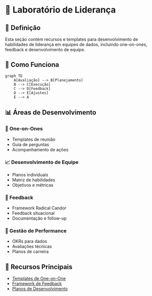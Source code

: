 # 👥 Laboratório de Liderança

## 📝 Definição

Esta seção contém recursos e templates para desenvolvimento de habilidades de liderança em equipes de dados, incluindo one-on-ones, feedback e desenvolvimento de equipe.

## 🔄 Como Funciona

```mermaid
graph TD
    A[Avaliação] --> B[Planejamento]
    B --> C[Execução]
    C --> D[Feedback]
    D --> E[Ajustes]
    E --> A
```

## 📊 Áreas de Desenvolvimento

### 👤 One-on-Ones
- Templates de reunião
- Guia de perguntas
- Acompanhamento de ações

### 📈 Desenvolvimento de Equipe
- Planos individuais
- Matriz de habilidades
- Objetivos e métricas

### 💬 Feedback
- Framework Radical Candor
- Feedback situacional
- Documentação e follow-up

### 🎯 Gestão de Performance
- OKRs para dados
- Avaliações técnicas
- Planos de carreira

## 🔗 Recursos Principais

- [Templates de One-on-One](./one-on-ones/README.md)
- [Framework de Feedback](./feedback/README.md)
- [Planos de Desenvolvimento](./development/README.md) 